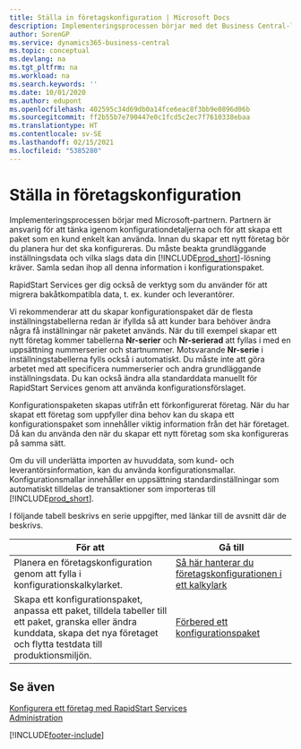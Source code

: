 ```yaml
---
title: Ställa in företagskonfiguration | Microsoft Docs
description: Implementeringsprocessen börjar med det Business Central-lösningen kräver. Samla sedan ihop all denna information i konfigurationspaket.
author: SorenGP
ms.service: dynamics365-business-central
ms.topic: conceptual
ms.devlang: na
ms.tgt_pltfrm: na
ms.workload: na
ms.search.keywords: ''
ms.date: 10/01/2020
ms.author: edupont
ms.openlocfilehash: 402595c34d69db0a14fce6eac8f3bb9e0896d06b
ms.sourcegitcommit: ff2b55b7e790447e0c1fcd5c2ec7f7610338ebaa
ms.translationtype: HT
ms.contentlocale: sv-SE
ms.lasthandoff: 02/15/2021
ms.locfileid: "5385280"
---
```

# <a name="set-up-company-configuration"></a>Ställa in företagskonfiguration
Implementeringsprocessen börjar med Microsoft-partnern. Partnern är ansvarig för att tänka igenom konfigurationdetaljerna och för att skapa ett paket som en kund enkelt kan använda. Innan du skapar ett nytt företag bör du planera hur det ska konfigureras. Du måste beakta grundläggande inställningsdata och vilka slags data din [!INCLUDE[prod_short](includes/prod_short.md)]-lösning kräver. Samla sedan ihop all denna information i konfigurationspaket.

RapidStart Services ger dig också de verktyg som du använder för att migrera bakåtkompatibla data, t. ex. kunder och leverantörer.  

Vi rekommenderar att du skapar konfigurationspaket där de flesta inställningstabellerna redan är ifyllda så att kunder bara behöver ändra några få inställningar när paketet används. När du till exempel skapar ett nytt företag kommer tabellerna **Nr-serier** och **Nr-serierad** att fyllas i med en uppsättning nummerserier och startnummer. Motsvarande **Nr-serie** i inställningstabellerna fylls också i automatiskt. Du måste inte att göra arbetet med att specificera nummerserier och andra grundläggande inställningsdata. Du kan också ändra alla standarddata manuellt för RapidStart Services genom att använda konfigurationsförslaget.  

Konfigurationspaketen skapas utifrån ett förkonfigurerat företag. När du har skapat ett företag som uppfyller dina behov kan du skapa ett konfigurationspaket som innehåller viktig information från det här företaget. Då kan du använda den när du skapar ett nytt företag som ska konfigureras på samma sätt.  

Om du vill underlätta importen av huvuddata, som kund- och leverantörsinformation, kan du använda konfigurationsmallar. Konfigurationsmallar innehåller en uppsättning standardinställningar som automatiskt tilldelas de transaktioner som importeras till [!INCLUDE[prod_short](includes/prod_short.md)].

I följande tabell beskrivs en serie uppgifter, med länkar till de avsnitt där de beskrivs.

|**För att**|**Gå till**|  
|------------|-------------|  
|Planera en företagskonfiguration genom att fylla i konfigurationskalkylarket.|[Så här hanterar du företagskonfigurationen i ett kalkylark](admin-how-to-manage-company-configuration-in-a-worksheet.md)|  
|Skapa ett konfigurationspaket, anpassa ett paket, tilldela tabeller till ett paket, granska eller ändra kunddata, skapa det nya företaget och flytta testdata till produktionsmiljön.|[Förbered ett konfigurationspaket](admin-how-to-prepare-a-configuration-package.md)| 

## <a name="see-also"></a>Se även  
[Konfigurera ett företag med RapidStart Services](admin-set-up-a-company-with-rapidstart.md)  
[Administration](admin-setup-and-administration.md)


[!INCLUDE[footer-include](includes/footer-banner.md)]